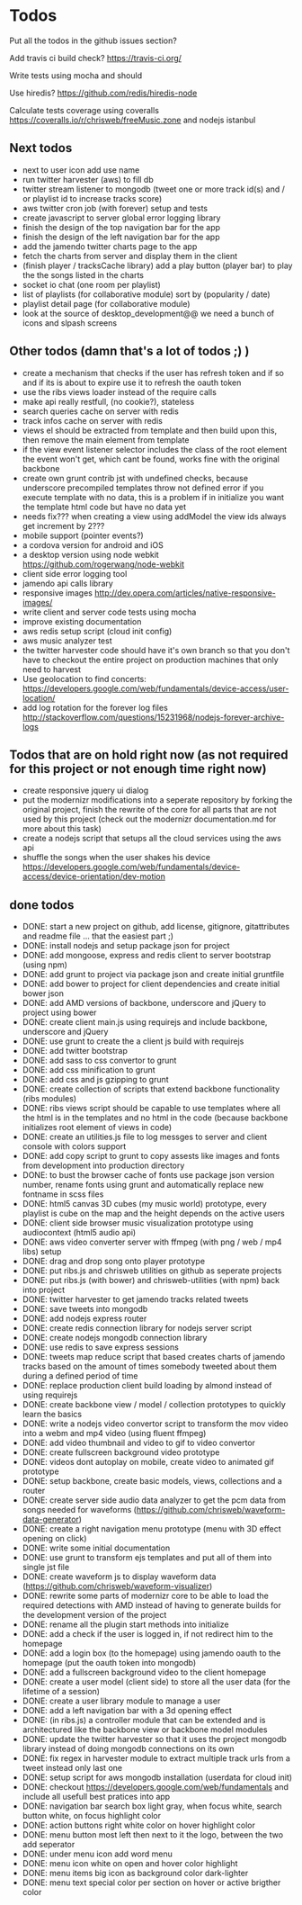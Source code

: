 # Todos

Put all the todos in the github issues section?

Add travis ci build check? https://travis-ci.org/

Write tests using mocha and should

Use hiredis? https://github.com/redis/hiredis-node

Calculate tests coverage using coveralls https://coveralls.io/r/chrisweb/freeMusic.zone and nodejs istanbul

## Next todos

* next to user icon add use name
* run twitter harvester (aws) to fill db
* twitter stream listener to mongodb (tweet one or more track id(s) and / or playlist id to increase tracks score)
* aws twitter cron job (with forever) setup and tests
* create javascript to server global error logging library
* finish the design of the top navigation bar for the app
* finish the design of the left navigation bar for the app
* add the jamendo twitter charts page to the app
* fetch the charts from server and display them in the client
* (finish player / tracksCache library) add a play button (player bar) to play the the songs listed in the charts
* socket io chat (one room per playlist)
* list of playlists (for collaborative module) sort by (popularity / date)
* playlist detail page (for collaborative module)
* look at the source of desktop_development@@ we need a bunch of icons and slpash screens

## Other todos (damn that's a lot of todos ;) )

* create a mechanism that checks if the user has refresh token and if so and if its is about to expire use it to refresh the oauth token
* use the ribs views loader instead of the require calls
* make api really restfull, (no cookie?), stateless
* search queries cache on server with redis
* track infos cache on server with redis
* views el should be extracted from template and then build upon this, then remove the main element from template
* if the view event listener selector includes the class of the root element the event won't get, which cant be found, works fine with the original backbone
* create own grunt contrib jst with undefined checks, because underscore precompiled templates throw not defined error if you execute template with no data, this is a problem if in initialize you want the template html code but have no data yet
* needs fix??? when creating a view using addModel the view ids always get increment by 2???
* mobile support (pointer events?)
* a cordova version for android and iOS
* a desktop version using node webkit https://github.com/rogerwang/node-webkit
* client side error logging tool
* jamendo api calls library
* responsive images http://dev.opera.com/articles/native-responsive-images/
* write client and server code tests using mocha
* improve existing documentation
* aws redis setup script (cloud init config)
* aws music analyzer test
* the twitter harvester code should have it's own branch so that you don't have to checkout the entire project on production machines that only need to harvest
* Use geolocation to find concerts: https://developers.google.com/web/fundamentals/device-access/user-location/
* add log rotation for the forever log files http://stackoverflow.com/questions/15231968/nodejs-forever-archive-logs

## Todos that are on hold right now (as not required for this project or not enough time right now)
* create responsive jquery ui dialog
* put the modernizr modifications into a seperate repository by forking the original project, finish the rewrite of the core for all parts that are not used by this project (check out the modernizr documentation.md for more about this task)
* create a nodejs script that setups all the cloud services using the aws api
* shuffle the songs when the user shakes his device https://developers.google.com/web/fundamentals/device-access/device-orientation/dev-motion

## done todos

* DONE: start a new project on github, add license, gitignore, gitattributes and readme file ... that the easiest part ;)
* DONE: install nodejs and setup package json for project
* DONE: add mongoose, express and redis client to server bootstrap (using npm)
* DONE: add grunt to project via package json and create initial gruntfile
* DONE: add bower to project for client dependencies and create initial bower json
* DONE: add AMD versions of backbone, underscore and jQuery to project using bower
* DONE: create client main.js using requirejs and include backbone, underscore and jQuery
* DONE: use grunt to create the a client js build with requirejs
* DONE: add twitter bootstrap
* DONE: add sass to css convertor to grunt
* DONE: add css minification to grunt
* DONE: add css and js gzipping to grunt
* DONE: create collection of scripts that extend backbone functionality (ribs modules)
* DONE: ribs views script should be capable to use templates where all the html is in the templates and no html in the code (because backbone initializes root element of views in code)
* DONE: create an utilities.js file to log messges to server and client console with colors support
* DONE: add copy script to grunt to copy assests like images and fonts from development into production directory
* DONE: to bust the browser cache of fonts use package json version number, rename fonts using grunt and automatically replace new fontname in scss files
* DONE: html5 canvas 3D cubes (my music world) prototype, every playlist is cube on the map and the height depends on the active users
* DONE: client side browser music visualization prototype using audiocontext (html5 audio api)
* DONE: aws video converter server with ffmpeg (with png / web / mp4 libs) setup
* DONE: drag and drop song onto player prototype
* DONE: put ribs.js and chrisweb utilities on github as seperate projects
* DONE: put ribs.js (with bower) and chrisweb-utilities (with npm) back into project
* DONE: twitter harvester to get jamendo tracks related tweets
* DONE: save tweets into mongodb
* DONE: add nodejs express router
* DONE: create redis connection library for nodejs server script
* DONE: create nodejs mongodb connection library
* DONE: use redis to save express sessions
* DONE: tweets map reduce script that based creates charts of jamendo tracks based on the amount of times somebody tweeted about them during a defined period of time
* DONE: replace production client build loading by almond instead of using requirejs
* DONE: create backbone view / model / collection prototypes to quickly learn the basics
* DONE: write a nodejs video convertor script to transform the mov video into a webm and mp4 video (using fluent ffmpeg)
* DONE: add video thumbnail and video to gif to video convertor
* DONE: create fullscreen background video prototype
* DONE: videos dont autoplay on mobile, create video  to animated gif prototype
* DONE: setup backbone, create basic models, views, collections and a router
* DONE: create server side audio data analyzer to get the pcm data from songs needed for waveforms (https://github.com/chrisweb/waveform-data-generator)
* DONE: create a right navigation menu prototype (menu with 3D effect opening on click)
* DONE: write some initial documentation
* DONE: use grunt to transform ejs templates and put all of them into single jst file
* DONE: create waveform js to display waveform data (https://github.com/chrisweb/waveform-visualizer)
* DONE: rewrite some parts of modernizr core to be able to load the required detections with AMD instead of having to generate builds for the development version of the project
* DONE: rename all the plugin start methods into initialize
* DONE: add a check if the user is logged in, if not redirect him to the homepage
* DONE: add a login box (to the homepage) using jamendo oauth to the homepage (put the oauth token into mongodb)
* DONE: add a fullscreen background video to the client homepage
* DONE: create a user model (client side) to store all the user data (for the lifetime of a session)
* DONE: create a user library module to manage a user
* DONE: add a left navigation bar with a 3d opening effect
* DONE: (in ribs.js) a controller module that can be extended and is architectured like the backbone view or backbone model modules
* DONE: update the twitter harvester so that it uses the project mongodb library instead of doing mongodb connections on its own
* DONE: fix regex in harvester module to extract multiple track urls from a tweet instead only last one
* DONE: setup script for aws mongodb installation (userdata for cloud init)
* DONE: checkout https://developers.google.com/web/fundamentals and include all usefull best pratices into app
* DONE: navigation bar search box light gray, when focus white, search button white, on focus highlight color
* DONE: action buttons right white color on hover highlight color
* DONE: menu button most left then next to it the logo, between the two add seperator
* DONE: under menu icon add word menu
* DONE: menu icon white on open and hover color highlight
* DONE: menu items big icon as background color dark-lighter
* DONE: menu text special color per section on hover or active brigther color